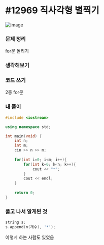 # #12969 직사각형 별찍기

![image](https://user-images.githubusercontent.com/28949235/122189287-c2fd5f80-cecb-11eb-950e-1088b0f97585.png)

### 문제 정리

for문 돌리기

### 생각해보기

### 코드 쓰기

2중 for문

### 내 풀이

```c++
#include <iostream>

using namespace std;

int main(void) {
    int n;
    int m;
    cin >> n >> m;
    
    for(int i=0; i<m; i++){
        for(int k=0; k<n; k++){
            cout << "*";
        }
        cout << endl;
    }
    
    return 0;
}
```



### 풀고 나서 알게된 것

```c++
string s;
s.append(n(개수), '*');
```

이렇게 하는 사람도 있었음

